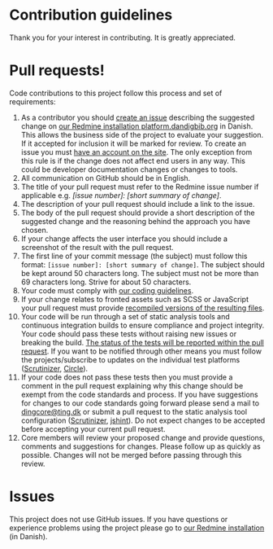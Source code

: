 # Contribution guidelines

Thank you for your interest in contributing. It is greatly appreciated.

# Pull requests!

Code contributions to this project follow this process and set of requirements:

1. As a contributor you should [create an issue](http://platform.dandigbib.org/projects/ddb-cms/issues/new) describing the suggested change on [our Redmine installation platform.dandigbib.org](http://platform.dandigbib.org/projects/ddb-cms/) in Danish. This allows the business side of the project to evaluate your suggestion. If it accepted for inclusion it will be marked for review. To create an issue you must [have an account on the site](http://platform.dandigbib.org/account/register). The only exception from this rule is if the change does not affect end users in any way. This could be developer documentation changes or changes to tools.
2. All communication on GitHub should be in English.
3. The title of your pull request must refer to the Redmine issue number if applicable e.g. *[issue number]: [short summary of change]*.
4. The description of your pull request should include a link to the issue.
5. The body of the pull request should provide a short description of the suggested change and the reasoning behind the approach you have chosen.
6. If your change affects the user interface you should include a screenshot of the result with the pull request.
7. The first line of your commit message (the subject) must follow this format: `[issue number]: [short summary of change]`. The subject should be kept around 50 characters long. The subject must not be more than 69 characters long. Strive for about 50 characters.
8. Your code must comply with [our coding guidelines](docs/code_guidelines.md).
9. If your change relates to fronted assets such as SCSS or JavaScript your pull request must provide [recompiled versions of the resulting files](README.md#theme-development). 
10. Your code will be run through a set of static analysis tools and continuous integration builds to ensure compliance and project integrity. Your code should pass these tests without raising new issues or breaking the build. [The status of the tests will be reported within the pull request](https://github.com/blog/1935-see-results-from-all-pull-request-status-checks). If you want to be notified through other means you must follow the projects/subscribe to updates on the individual test platforms ([Scrutinizer](https://scrutinizer-ci.com/g/ding2/ding2/), [Circle](https://circleci.com/gh/ding2/ding2)).
11. If your code does not pass these tests then you must provide a comment in the pull request explaining why this change should be exempt from the code standards and process. If you have suggestions for changes to our code standards going forward please send a mail to [dingcore@ting.dk](mailto:dingcore@ting.dk) or submit a pull request to the static analysis tool configuration ([Scrutinizer](https://github.com/ding2/ding2/blob/master/.scrutinizer.yml), [jshint](https://github.com/ding2/ding2/blob/master/.jshintrc)). Do not expect changes to be accepted before accepting your current pull request.
12. Core members will review your proposed change and provide questions, comments and suggestions for changes. Please follow up as quickly as possible. Changes will not be merged before passing through this review.

# Issues

This project does not use GitHub issues. If you have questions or experience problems using the project please go to [our Redmine installation](http://platform.dandigbib.org/) (in Danish).
